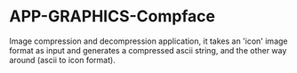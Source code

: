 APP-GRAPHICS-Compface
=====================

Image compression and decompression application, it takes an 'icon' image format as input and generates a compressed ascii string, and the other way around (ascii to icon format).
